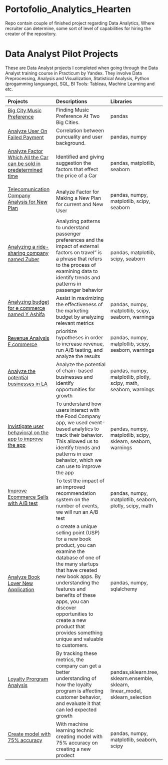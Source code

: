 # Portofolio_Analytics_Hearten
Repo contain couple of finished project regarding Data Analytics, Where recruiter can determine, some sort of level of capabilities for hiring the creator of the repository. 

# Data Analyst Pilot Projects
These are Data Analyst projects I completed when going through the Data Analyst training course in Practicum by Yandex. They involve Data Preprocessing, Analysis and Visualization, Statistical Analysis, Python (progamming languange), SQL, BI Tools: Tableau, Machine Learning and etc.

Projects | Descriptions | Libraries
:-------- | :------------ | :-------- |
<a href="https://github.com/StraightdDumbledore/Portofolio_Analytics_Hearten/tree/Credit-Risk-Analysis" title="Big City Music Preference">Big City Music Preference</a></p> | Finding Music Preference At Two Big Cities. | pandas
<a href="https://github.com/StraightdDumbledore/Portofolio_Analytics_Hearten/tree/Kredit-Risk-Analysis" title="identified correlation between on time payement with user background">Analyze User On Failed Payment </a></p> | Correlation between puncuality and user background. | pandas, numpy
<a href="https://github.com/StraightdDumbledore/Portofolio_Analytics_Hearten/tree/Factor-That-Make-a-Car-Salable" title="Analyze Factor Which All the Car can be sold in predetermined time">Analyze Factor Which All the Car can be sold in predetermined time </a></p> | Identified and giving suggestion the factors that effect the price of a Car | pandas, matplotlib, seaborn
<a href="https://github.com/StraightdDumbledore/Portofolio_Analytics_Hearten/tree/Telecommunication-Company-Analysis" title="Telecomunication Company Analysis for New Plan">Telecomunication Company Analysis for New Plan</a></p> | Analyze Factor for Making a New Plan for current and New User | pandas, numpy, matplotlib, scipy, seaborn
<a href="https://github.com/StraightdDumbledore/Portofolio_Analytics_Hearten/tree/5.-Analisis-Ride-Sharing-CompanyOptimize-Marketing-Marketing-Budget-for-Online-Shop" title="Analyzing a ride-sharing company named Zuber">Analyzing a ride-sharing company named Zuber</a></p> | Analyzing patterns to understand passenger preferences and the impact of external factors on travel” is a phrase that refers to the process of examining data to identify trends and patterns in passenger behavior | pandas, matplotlib, scipy, seaborn
<a href="https://github.com/StraightdDumbledore/Portofolio_Analytics_Hearten/tree/6.-Optimize-the-Marketing-Budget-on-the-Online-Shop-Website" title="Analyzing budget for e commerce named Y Ashifa">Analyzing budget for e commerce named Y Ashifa</a></p> | Assist in maximizing the effectiveness of the marketing budget by analyzing relevant metrics | pandas, numpy, matplotlib, scipy, seaborn, warnings
<a href="https://github.com/StraightdDumbledore/Portofolio_Analytics_Hearten/tree/7.-Analysis-of-Revenue-in-an-Online-Store">Revenue Analysis E commerce </a></p> | prioritize hypotheses in order to increase revenue, run A/B testing, and analyze the results | pandas, numpy, matplotlib, scipy, seaborn, warnings
<a href="https://github.com/StraightdDumbledore/Portofolio_Analytics_Hearten/tree/8.-Market-Research-Related-to-Restaurants-in-LA">Analyze the potential  businesses in LA </a></p> | Analyze the potential of chain-based businesses and identify opportunities for growth | pandas, numpy, matplotlib, plotly, scipy, math, seaborn, warnings
<a href="https://github.com/StraightdDumbledore/Portofolio_Analytics_Hearten/tree/9.-User-Behavior-Analysis-of-the-Food-Company-Application">Invistigate user behavioral on the app to improve the app</a></p> | To understand how users interact with the Food Company app, we used event-based analytics to track their behavior. This allowed us to identify trends and patterns in user behavior, which we can use to improve the app|pandas, numpy, matplotlib, scipy, sklearn, seaborn, warnings
<a href="https://github.com/StraightdDumbledore/Portofolio_Analytics_Hearten/blob/11.-Analysis-of-The-A/B-Testing-of-International-Online-Shop.ipynb/README.md">Improve Ecommerce Sells with A/B test </a></p> | To test the impact of an improved recommendation system on the number of events, we will run an A/B test | pandas, numpy, matplotlib, seaborn, plotly, scipy, math
<a href="https://github.com/StraightdDumbledore/Portofolio_Analytics_Hearten/tree/12.-SQL-Analysis-of-the-Startups-of-the-New-Apps-for-Books-Lovers.ipynb">Analyze Book Lover New Application </a></p> | o create a unique selling point (USP) for a new book product, you can examine the database of one of the many startups that have created new book apps. By understanding the features and benefits of these apps, you can discover opportunities to create a new product that provides something unique and valuable to customers. | pandas, numpy, sqlalchemy
<a href="https://github.com/StraightdDumbledore/Portofolio_Analytics_Hearten/blob/13.-Loyalty-Program-Analysis-.ipynb/README.md">Loyalty Prorgram Analysis</a></p> | By tracking these metrics, the company can get a better understanding of how the loyalty program is affecting customer behavior, and evaluate it that can led expected growth | pandas,sklearn.tree, sklearn.ensemble, sklearn, linear_model, sklearn_selection
<a href="https://github.com/StraightdDumbledore/Portofolio_Analytics_Hearten/tree/14.-Machine-Learning-DA">Create model with 75% accuracy</a></p> | With machine learning technic creating model with 75% accuracy on creating a new prodect | pandas, numpy, matplotlib, seaborn, scipy
